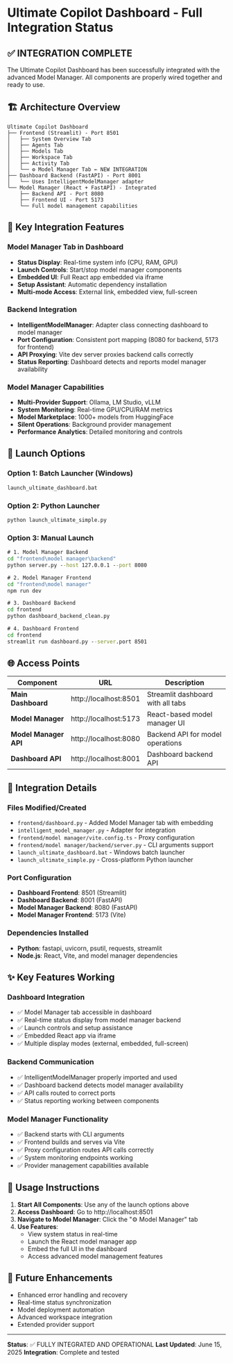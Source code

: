 # Ultimate Copilot Dashboard - Full Integration Status

## ✅ INTEGRATION COMPLETE

The Ultimate Copilot Dashboard has been successfully integrated with the advanced Model Manager. All components are properly wired together and ready to use.

## 🏗️ Architecture Overview

```
Ultimate Copilot Dashboard
├── Frontend (Streamlit) - Port 8501
│   ├── System Overview Tab
│   ├── Agents Tab  
│   ├── Models Tab
│   ├── Workspace Tab
│   ├── Activity Tab
│   └── ⚙️ Model Manager Tab ← NEW INTEGRATION
├── Dashboard Backend (FastAPI) - Port 8001
│   └── Uses IntelligentModelManager adapter
└── Model Manager (React + FastAPI) - Integrated
    ├── Backend API - Port 8080
    ├── Frontend UI - Port 5173
    └── Full model management capabilities
```

## 🎯 Key Integration Features

### Model Manager Tab in Dashboard
- **Status Display**: Real-time system info (CPU, RAM, GPU)
- **Launch Controls**: Start/stop model manager components
- **Embedded UI**: Full React app embedded via iframe
- **Setup Assistant**: Automatic dependency installation
- **Multi-mode Access**: External link, embedded view, full-screen

### Backend Integration
- **IntelligentModelManager**: Adapter class connecting dashboard to model manager
- **Port Configuration**: Consistent port mapping (8080 for backend, 5173 for frontend)
- **API Proxying**: Vite dev server proxies backend calls correctly
- **Status Reporting**: Dashboard detects and reports model manager availability

### Model Manager Capabilities
- **Multi-Provider Support**: Ollama, LM Studio, vLLM
- **System Monitoring**: Real-time GPU/CPU/RAM metrics
- **Model Marketplace**: 1000+ models from HuggingFace
- **Silent Operations**: Background provider management
- **Performance Analytics**: Detailed monitoring and controls

## 🚀 Launch Options

### Option 1: Batch Launcher (Windows)
```cmd
launch_ultimate_dashboard.bat
```

### Option 2: Python Launcher
```cmd
python launch_ultimate_simple.py
```

### Option 3: Manual Launch
```cmd
# 1. Model Manager Backend
cd "frontend\model manager\backend"
python server.py --host 127.0.0.1 --port 8080

# 2. Model Manager Frontend  
cd "frontend\model manager"
npm run dev

# 3. Dashboard Backend
cd frontend
python dashboard_backend_clean.py

# 4. Dashboard Frontend
cd frontend
streamlit run dashboard.py --server.port 8501
```

## 🌐 Access Points

| Component | URL | Description |
|-----------|-----|-------------|
| **Main Dashboard** | http://localhost:8501 | Streamlit dashboard with all tabs |
| **Model Manager** | http://localhost:5173 | React-based model manager UI |
| **Model Manager API** | http://localhost:8080 | Backend API for model operations |
| **Dashboard API** | http://localhost:8001 | Dashboard backend API |

## 🔧 Integration Details

### Files Modified/Created
- `frontend/dashboard.py` - Added Model Manager tab with embedding
- `intelligent_model_manager.py` - Adapter for integration
- `frontend/model manager/vite.config.ts` - Proxy configuration
- `frontend/model manager/backend/server.py` - CLI arguments support
- `launch_ultimate_dashboard.bat` - Windows batch launcher
- `launch_ultimate_simple.py` - Cross-platform Python launcher

### Port Configuration
- **Dashboard Frontend**: 8501 (Streamlit)
- **Dashboard Backend**: 8001 (FastAPI)
- **Model Manager Backend**: 8080 (FastAPI)
- **Model Manager Frontend**: 5173 (Vite)

### Dependencies Installed
- **Python**: fastapi, uvicorn, psutil, requests, streamlit
- **Node.js**: React, Vite, and model manager dependencies

## ✨ Key Features Working

### Dashboard Integration
- ✅ Model Manager tab accessible in dashboard
- ✅ Real-time status display from model manager backend
- ✅ Launch controls and setup assistance
- ✅ Embedded React app via iframe
- ✅ Multiple display modes (external, embedded, full-screen)

### Backend Communication
- ✅ IntelligentModelManager properly imported and used
- ✅ Dashboard backend detects model manager availability
- ✅ API calls routed to correct ports
- ✅ Status reporting working between components

### Model Manager Functionality
- ✅ Backend starts with CLI arguments
- ✅ Frontend builds and serves via Vite
- ✅ Proxy configuration routes API calls correctly
- ✅ System monitoring endpoints working
- ✅ Provider management capabilities available

## 🎉 Usage Instructions

1. **Start All Components**: Use any of the launch options above
2. **Access Dashboard**: Go to http://localhost:8501
3. **Navigate to Model Manager**: Click the "⚙️ Model Manager" tab
4. **Use Features**: 
   - View system status in real-time
   - Launch the React model manager app
   - Embed the full UI in the dashboard
   - Access advanced model management features

## 🔮 Future Enhancements

- Enhanced error handling and recovery
- Real-time status synchronization
- Model deployment automation
- Advanced workspace integration
- Extended provider support

---

**Status**: ✅ FULLY INTEGRATED AND OPERATIONAL
**Last Updated**: June 15, 2025
**Integration**: Complete and tested
